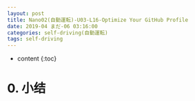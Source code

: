 ```yaml
---
layout: post
title: Nano02(自動運転)-U03-L16-Optimize Your GitHub Profile
date: 2019-04 まだ-06 03:16:00
categories: self-driving(自動運転)
tags: self-driving
---
```

* content
{:toc}

# 0. 小结